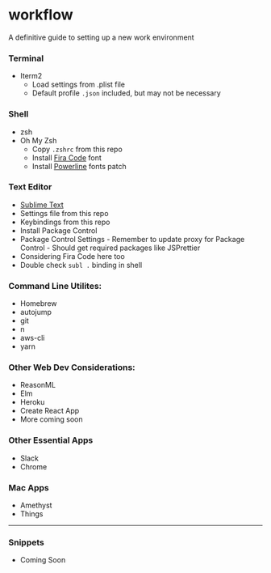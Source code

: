 # workflow

A definitive guide to setting up a new work environment

### Terminal
- Iterm2
	- Load settings from .plist file
	- Default profile `.json` included, but may not be necessary

### Shell
- zsh
- Oh My Zsh
	- Copy `.zshrc` from this repo
	- Install [Fira Code](https://github.com/tonsky/FiraCode) font
	- Install [Powerline](https://github.com/powerline/fonts) fonts patch

### Text Editor
- [Sublime Text](https://www.sublimetext.com/)
- Settings file from this repo
- Keybindings from this repo
- Install Package Control
- Package Control Settings
		- Remember to update proxy for Package Control
		- Should get required packages like JSPrettier
- Considering Fira Code here too
- Double check `subl .` binding in shell

### Command Line Utilites:
- Homebrew
- autojump
- git
- n
- aws-cli
- yarn

### Other Web Dev Considerations:

- ReasonML
- Elm
- Heroku
- Create React App
- More coming soon

### Other Essential Apps

- Slack
- Chrome

### Mac Apps

- Amethyst
- Things


-----

### Snippets

- Coming Soon 

